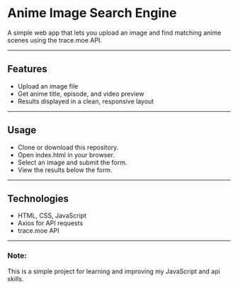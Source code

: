 # Anime Image Search Engine
A simple web app that lets you upload an image and find matching anime scenes using the trace.moe API.

---

## Features
* Upload an image file
* Get anime title, episode, and video preview
* Results displayed in a clean, responsive layout

---
  
## Usage
- Clone or download this repository.
- Open index.html in your browser.
- Select an image and submit the form.
- View the results below the form.

---

## Technologies
* HTML, CSS, JavaScript
* Axios for API requests
* trace.moe API

---

### Note:
This is a simple project for learning and improving my JavaScript and api skills.

